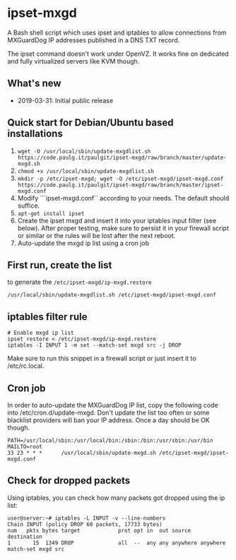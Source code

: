 ipset-mxgd
==========

A Bash shell script which uses ipset and iptables to allow connections from MXGuardDog IP addresses published in a DNS TXT record.

The ipset command doesn't work under OpenVZ. It works fine on dedicated and fully virtualized servers like KVM though.

## What's new
- 2019-03-31: Initial public release

## Quick start for Debian/Ubuntu based installations
1. ```wget -O /usr/local/sbin/update-mxgdlist.sh https://code.paulg.it/paulgit/ipset-mxgd/raw/branch/master/update-mxgd.sh```
2. ```chmod +x /usr/local/sbin/update-mxgdlist.sh```
3. ```mkdir -p /etc/ipset-mxgd; wget -O /etc/ipset-mxgd/ipset-mxgd.conf https://code.paulg.it/paulgit/ipset-mxgd/raw/branch/master/ipset-mxgd.conf```
4. Modify ```ipset-mxgd.conf`` according to your needs. The default should suffice.
5. ```apt-get install ipset```
6. Create the ipset mxgd and insert it into your iptables input filter (see below). After proper testing, make sure to persist it in your firewall script or similar or the rules will be lost after the next reboot.
7. Auto-update the mxgd ip list using a cron job

## First run, create the list
to generate the ```/etc/ipset-mxgd/ip-mxgd.restore```
```
/usr/local/sbin/update-mxgdlist.sh /etc/ipset-mxgd/ipset-mxgd.conf
```

## iptables filter rule
```
# Enable mxgd ip list
ipset restore < /etc/ipset-mxgd/ip-mxgd.restore
iptables -I INPUT 1 -m set --match-set mxgd src -j DROP
```
Make sure to run this snippet in a firewall script or just insert it to /etc/rc.local.

## Cron job
In order to auto-update the MXGuardDog IP list, copy the following code into /etc/cron.d/update-mxgd. Don't update the list too often or some blacklist providers will ban your IP address. Once a day should be OK though.
```
PATH=/usr/local/sbin:/usr/local/bin:/sbin:/bin:/usr/sbin:/usr/bin
MAILTO=root
33 23 * * *      /usr/local/sbin/update-mxgd.sh /etc/ipset-mxgd/ipset-mxgd.conf
```

## Check for dropped packets
Using iptables, you can check how many packets got dropped using the ip list:

```
user@server:~# iptables -L INPUT -v --line-numbers
Chain INPUT (policy DROP 60 packets, 17733 bytes)
num   pkts bytes target            prot opt in  out source   destination
1       15  1349 DROP              all  --  any any anywhere anywhere     match-set mxgd src
```
